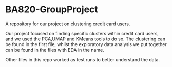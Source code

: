 # BA820-GroupProject
A repository for our project on clustering credit card users.

Our project focused on finding specific clusters within credit card users, and we used the PCA,UMAP and KMeans tools to do so.
The clustering can be found in the first file, whilst the exploratory data analysis we put together can be found in the files with EDA in the name.

Other files in this repo worked as test runs to better understand the data.

